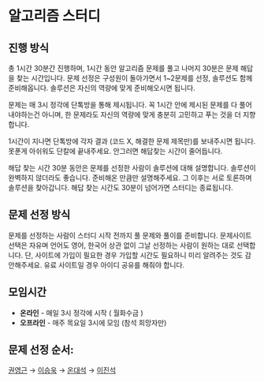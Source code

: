 # 알고리즘 스터디

## 진행 방식
총 1시간 30분간 진행하며, 1시간 동안 알고리즘 문제를 풀고 나머지 30분은 문제 해답을 찾는 시간입니다.
문제 선정은 구성원이 돌아가면서 1~2문제를 선정, 솔루션도 함께 준비해옵니다. 솔루션은 자신의 역량에 맞게 준비해오시면 됩니다. 

문제는 매 3시 정각에 단톡방을 통해 제시됩니다. 꼭 1시간 안에 제시된 문제를 다 풀어내야하는건 아니며, 한 문제라도 자신의 역량에 맞게 충분히 고민하고 푸는 것을 더 지향합니다.

1시간이 지나면 단톡방에 각자 결과 (코드 X, 해결한 문제 제목만)를 보내주시면 됩니다.
못푼게 아쉬워도 단칼에 끝내주세요. 안그러면 해답찾는 시간이 줄어듭니다.

해답 찾는 시간 30분 동안은 문제를 선정한 사람이 솔루션에 대해 설명합니다. 솔루션이 완벽하지 않더라도 좋습니다. 준비해온 만큼만 설명해주세요. 그 이후는 서로 토론하며 솔루션을 찾아갑니다.
해답 찾는 시간도 30분이 넘어가면 스터디는 종료됩니다.

## 문제 선정 방식

문제를 선정하는 사람이 스터디 시작 전까지 풀 문제와 풀이를 준비합니다. 문제사이트 선택은 자유며 언어도 영어, 한국어 상관 없이 그날 선정하는 사람이 원하는 대로 선택합니다. 
단, 사이트에 가입이 필요한 경우 가입할 시간도 필요하니 미리 알려주는 것도 감안해주세요. 
유료 사이트일 경우 아이디 공유를 해줘야 합니다. 

## 모임시간

- **온라인** - 매일 3시 정각에 시작 ( 월화수금 )
- **오프라인** - 매주 목요일 3시에 모임 (참석 희망자만)

## 문제 선정 순서:

[권영근](https://github.com/KwonYG) → [이승욱](https://github.com/SeungUkLee) → [온대석](https://github.com/onsuk) → [이진석](https://github.com/absomato)
